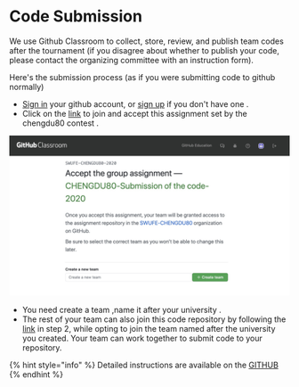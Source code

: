 # Code Submission

We use Github Classroom to collect, store, review, and publish team codes after the tournament \(if you disagree about whether to publish your code, please contact the organizing committee with an instruction form\).

Here's the submission process \(as if you were submitting code to github normally\)

* [Sign in](https://classroom.github.com/login) your github account, or [sign up](https://github.com/join)  if you don't have one .
* Click on the [link](https://classroom.github.com/g/ynLA-QII%20) to join and accept this assignment set by the chengdu80 contest .

![](../../.gitbook/assets/classroom1.jpg)

* You need create a team ,name it after your university .
* The rest of your team can also join this code repository by following the [link](https://classroom.github.com/g/ynLA-QII%20) in step 2, while opting to join the team named after the university you created. Your team can work together to submit code to your repository.

{% hint style="info" %}
Detailed instructions are available on the [GITHUB ](https://docs.github.com/en/free-pro-team@latest/github/getting-started-with-github)
{% endhint %}



